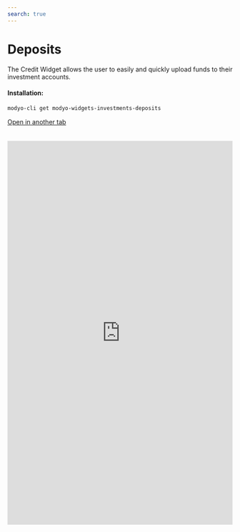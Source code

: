 ```yaml
---
search: true
---
```


# Deposits

The Credit Widget allows the user to easily and quickly upload funds to their investment accounts.

#### Installation:

```bash
modyo-cli get modyo-widgets-investments-deposits
```

[Open in another tab](https://widgets.modyo.com/inversiones/depositos)

 <iframe id="widgetFrame" src="https://widgets.modyo.com/inversiones/depositos" width="100%"  frameBorder="0"  style="min-height:860px;overflow:auto;margin-top:20px;"/> 

| Functionality | Description                                                                                                       |
|---------------|-------------------------------------------------------------------------------------------------------------------|
| Fertilize        | It allows you to pay funds to an investment account using payment buttons from different banking institutions. |

 <script> 

 export default {
 mounted () {

 function setFrameHeightCo (id, ht) {
 var ifrm = document.getElementById (id);
 if (ifrm) {
 ifrm.style.height = ht + 4 + "px";
 }
 }
 //iframed document sends its height using postMessage
 function HandleDoCheightMsg (e) {
 //check origin
 if (e.origin === 'https://widgets.modyo.com') {
 //parse data
 var data = json.parse (e.data);

 console.log ('data: ', data)
 //check data object
 if (data ['doChight']) {
 setFrameHeightCo ('WidgetFrame', data ['DoChight']);
 } else {
 SetFrameHeightCo ('WidgetFrame', 700);
 }
 }
 }

 //assign message handler
 if (Window.addEventListener) {
 Window.addEventListener ('message', HandleDoCheightMSG, false);
 }
 }
 }

 </script> 

